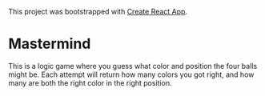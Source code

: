 This project was bootstrapped with [Create React App](https://github.com/facebookincubator/create-react-app).

# Mastermind
This is a logic game where you guess what color and position the four balls might be. Each attempt will return 
how many colors you got right, and how many are both the right color in the right position. 